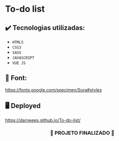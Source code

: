 <h1>
  To-do list
</h1>

## ✔️ Tecnologias utilizadas:
- ``HTML5``
- ``CSS3``
- ``SASS``
- ``JAVASCRIPT``
- ``VUE JS``

## :paperclip: Font:

https://fonts.google.com/specimen/Sora#styles

## :desktop_computer: Deployed

https://darneees.github.io/To-do-list/


<h3 align="center">
  
  :construction: PROJETO FINALIZADO :construction:
  
</h3>
